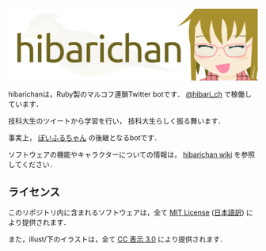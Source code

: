 ![ひばりちゃん](illust/header.png)

hibarichanは，Ruby製のマルコフ連鎖Twitter botです．
[@hibari_ch](http://twitter.com/hibari_ch)
で稼働しています．

技科大生のツイートから学習を行い，
技科大生らしく振る舞います．

事実上，
[ぽいふるちゃん](http://github.com/yantene/poifullchan)
の後継となるbotです．

ソフトウェアの機能やキャラクターについての情報は，
[hibarichan wiki](https://github.com/tut-cc/hibarichan/wiki)
を参照してください．

## ライセンス

このリポジトリ内に含まれるソフトウェアは，全て
[MIT License](LICENSE)
([日本語訳](http://sourceforge.jp/projects/opensource/wiki/licenses%2FMIT_license))
により提供されます．

また，illust/下のイラストは，全て
[CC 表示 3.0](http://creativecommons.org/licenses/by/3.0/)
により提供されます．
